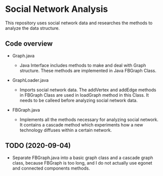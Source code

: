 # Social Network Analysis

This repository uses social network data and researches the methods to analyze the data structure.

## Code overview

* Graph.java
  * Java Interface includes methods to make and deal with Graph structure. These methods are implemented in Java FBGraph Class.

* GraphLoader.java
  * Imports social network data. The addVertex and addEdge methods in FBGraph Class are used in loadGraph method in this Class. It needs to be calleed before analyzing social network data.

* FBGraph.java
  * Implements all the methods necessary for analyzing social network. It contains a cascade method which experiments how a new technology diffuses within a certain network.

## TODO (2020-09-04)

* Separate FBGraph.java into a basic graph class and a cascade graph class, because FBGraph is too long, and I do not actually use egonet and connected components methods. 
